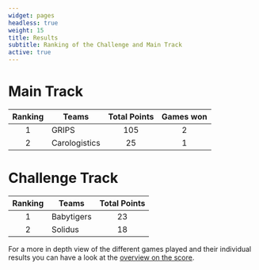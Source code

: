 ```yaml
---
widget: pages
headless: true
weight: 15
title: Results
subtitle: Ranking of the Challenge and Main Track
active: true
---
```


# Main Track

| Ranking | Teams          | Total Points | Games won |
| :-----: | -------------- | :----------: | :-------: |
|    1    | GRIPS          |   105        | 2         |
|    2    | Carologistics  |   25         | 1         |

# Challenge Track

| Ranking | Teams      | Total Points |
| :-----: | ---------- | :----------: |
|    1    | Babytigers |   23         |
|    2    | Solidus    |   18         |

For a more in depth view of the different games played and their individual results you can have a look at the [overview on the score](https://docs.google.com/spreadsheets/d/e/2PACX-1vTslrPjQaFWr6HOIrcDVFwhBqNtkkB4hcybnblOvv7qJoz58KhX9Ix-ebjxYtDB0E-WWL34APbivKX9/pubhtml?gid=993116529&single=true).
